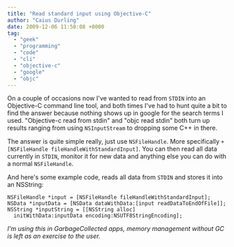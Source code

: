 ```yaml
---
title: "Read standard input using Objective-C"
author: "Caius Durling"
date: 2009-12-06 11:50:08 +0000
tag:
  - "geek"
  - "programming"
  - "code"
  - "cli"
  - "objective-c"
  - "google"
  - "objc"
---
```


On a couple of occasions now I've wanted to read from `STDIN` into an Objective-C command line tool, and both times I've had to hunt quite a bit to find the answer because nothing shows up in google for the search terms I used. "Objective-c read from stdin" and "objc read stdin" both turn up results ranging from using `NSInputStream` to dropping some C++ in there.

The answer is quite simple really, just use `NSFileHandle`. More specifically `+[NSFileHandle fileHandleWithStandardInput]`. You can then read all data currently in `STDIN`, monitor it for new data and anything else you can do with a normal `NSFileHandle`.

And here's some example code, reads all data from `STDIN` and stores it into an NSString:

```objc
NSFileHandle *input = [NSFileHandle fileHandleWithStandardInput];
NSData *inputData = [NSData dataWithData:[input readDataToEndOfFile]];
NSString *inputString = [[NSString alloc]
  initWithData:inputData encoding:NSUTF8StringEncoding];
```

*I'm using this in GarbageCollected apps, memory management without GC is left as an exercise to the user.*

